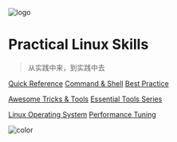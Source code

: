 ![logo](assets/image/logo.png)

# Practical Linux Skills

> 从实践中来，到实践中去


<!-- [Minimum Necessary Knowledge](minimum_necessary_knowledge/overview.md) -->
[Quick Reference](minimum_necessary_knowledge/overview.md)
[Command & Shell](command_shell/overview.md)
[Best Practice](best_practice/overview.md)

[Awesome Tricks & Tools](awesome_tricks_tools/overview.md)
[Essential Tools Series](essential_tools_series/overview.md)

[Linux Operating System](linux_operating_system/overview.md)
[Performance Tuning](performance_tuning/overview.md)

![color](#D9F8F5)
